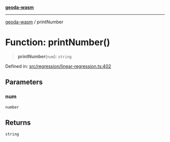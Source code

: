 [**geoda-wasm**](../README.md)

***

[geoda-wasm](../globals.md) / printNumber

# Function: printNumber()

> **printNumber**(`num`): `string`

Defined in: [src/regression/linear-regression.ts:402](https://github.com/GeoDaCenter/geoda-lib/blob/0ad3977fd23db605b1dc766f99d329a28ef59f68/src/js/src/regression/linear-regression.ts#L402)

## Parameters

### num

`number`

## Returns

`string`
